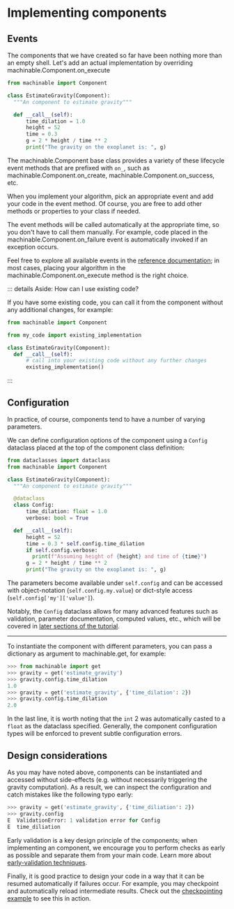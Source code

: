 # Implementing components

## Events

The components that we have created so far have been nothing more than an empty shell. Let's add an actual implementation by overriding <Pydoc caption="on_execute()">machinable.Component.on_execute</Pydoc>

```python
from machinable import Component

class EstimateGravity(Component):
  """An component to estimate gravity"""

  def __call__(self):
      time_dilation = 1.0
      height = 52
      time = 0.3
      g = 2 * height / time ** 2
      print("The gravity on the exoplanet is: ", g)
```

The <Pydoc>machinable.Component</Pydoc> base class provides a variety of these lifecycle event methods that are prefixed with `on_`, such as <Pydoc caption="on_create()">machinable.Component.on_create</Pydoc>, <Pydoc caption="on_success()">machinable.Component.on_success</Pydoc>, etc.

When you implement your algorithm, pick an appropriate event and add your code in the event method. Of course, you are free to add other methods or properties to your class if needed.

The event methods will be called automatically at the appropriate time, so you don't have to call them manually. For example, code placed in the <Pydoc caption="on_failure()">machinable.Component.on_failure</Pydoc> event is automatically invoked if an exception occurs.

Feel free to explore all available events in the [reference documentation](../../reference/); in most cases, placing your algorithm in the <Pydoc caption="on_execute()">machinable.Component.on_execute</Pydoc> method is the right choice.

::: details Aside: How can I use existing code?

If you have some existing code, you can call it from the component without any additional changes, for example:

```python
from machinable import Component

from my_code import existing_implementation

class EstimateGravity(Component):
  def __call__(self):
      # call into your existing code without any further changes
      existing_implementation()
```

:::

## Configuration

In practice, of course, components tend to have a number of varying parameters.

We can define configuration options of the component using a `Config` dataclass placed at the top of the component class definition:

```python
from dataclasses import dataclass
from machinable import Component

class EstimateGravity(Component):
  """An component to estimate gravity"""

  @dataclass
  class Config:
      time_dilation: float = 1.0
      verbose: bool = True

  def __call__(self):
      height = 52
      time = 0.3 * self.config.time_dilation
      if self.config.verbose:
        print(f"Assuming height of {height} and time of {time}")
      g = 2 * height / time ** 2
      print("The gravity on the exoplanet is: ", g)

```

The parameters become available under `self.config` and can be accessed with object-notation (`self.config.my.value`) or dict-style access (`self.config['my']['value']`).

Notably, the `Config` dataclass allows for many advanced features such as validation, parameter documentation, computed values, etc., which will be covered in [later sections of the tutorial](../elements-in-depth/advanced-configuration.md).

---

To instantiate the component with different parameters, you can pass a dictionary as argument to <Pydoc>machinable.get</Pydoc>, for example:

```python
>>> from machinable import get
>>> gravity = get('estimate_gravity')
>>> gravity.config.time_dilation
1.0
>>> gravity = get('estimate_gravity', {'time_dilation': 2})
>>> gravity.config.time_dilation
2.0
```

In the last line, it is worth noting that the `int` 2 was automatically casted to a `float` as the dataclass specified. Generally, the component configuration types will be enforced to prevent subtle configuration errors.

## Design considerations

As you may have noted above, components can be instantiated and accessed without side-effects (e.g. without necessarily triggering the gravity computation). As a result, we can inspect the configuration and catch mistakes like the following typo early:

```python
>>> gravity = get('estimate_gravity', {'time_diliation': 2})
>>> gravity.config
E  ValidationError: 1 validation error for Config
E  time_diliation
```

Early validation is a key design principle of the components; when implementing an component, we encourage you to perform checks as early as possible and separate them from your main code. Learn more about [early-validation techniques](../elements-in-depth/advanced-configuration.md#validation).

Finally, it is good practice to design your code in a way that it can be resumed automatically if failures occur. For example, you may checkpoint and automatically reload intermediate results. Check out the [checkpointing example](../../examples/checkpointing.md) to see this in action.
